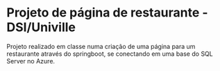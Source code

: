 
# Projeto de página de restaurante - DSI/Univille

Projeto realizado em classe numa criação de uma página para um restaurante através do springboot, se conectando em uma base do SQL Server no Azure.
